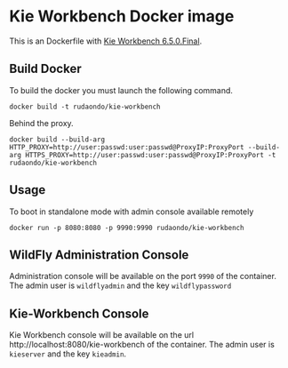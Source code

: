 # Kie Workbench Docker image

This is an Dockerfile with [Kie Workbench 6.5.0.Final](http://www.jbpm.org/).

## Build Docker

To build the docker you must launch the following command.

    docker build -t rudaondo/kie-workbench 
	
Behind the proxy.

    docker build --build-arg HTTP_PROXY=http://user:passwd:user:passwd@ProxyIP:ProxyPort --build-arg HTTPS_PROXY=http://user:passwd:user:passwd@ProxyIP:ProxyPort -t rudaondo/kie-workbench
	
## Usage

To boot in standalone mode with admin console available remotely

    docker run -p 8080:8080 -p 9990:9990 rudaondo/kie-workbench 

## WildFly Administration Console

Administration console will be available on the port `9990` of the container. The admin user is `wildflyadmin` and the key `wildflypassword`

## Kie-Workbench Console

Kie Workbench  console will be available on the url http://localhost:8080/kie-workbench of the container. The admin user is `kieserver` and the key `kieadmin`.


